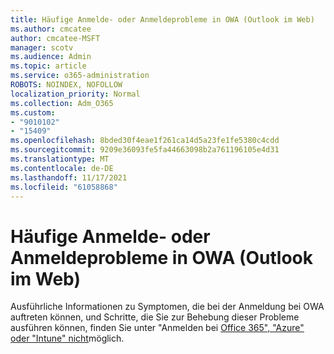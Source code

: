 ```yaml
---
title: Häufige Anmelde- oder Anmeldeprobleme in OWA (Outlook im Web)
ms.author: cmcatee
author: cmcatee-MSFT
manager: scotv
ms.audience: Admin
ms.topic: article
ms.service: o365-administration
ROBOTS: NOINDEX, NOFOLLOW
localization_priority: Normal
ms.collection: Adm_O365
ms.custom:
- "9010102"
- "15409"
ms.openlocfilehash: 8bded30f4eae1f261ca14d5a23fe1fe5380c4cdd
ms.sourcegitcommit: 9209e36093fe5fa44663098b2a761196105e4d31
ms.translationtype: MT
ms.contentlocale: de-DE
ms.lasthandoff: 11/17/2021
ms.locfileid: "61058868"
---
```

# <a name="common-sign-in-or-login-issues-in-owa-outlook-on-the-web"></a>Häufige Anmelde- oder Anmeldeprobleme in OWA (Outlook im Web)

Ausführliche Informationen zu Symptomen, die bei der Anmeldung bei OWA auftreten können, und Schritte, die Sie zur Behebung dieser Probleme ausführen können, finden Sie unter "Anmelden bei [Office 365", "Azure" oder "Intune" nicht](https://docs.microsoft.com/office365/troubleshoot/sign-In/sign-in-to-office-365-azure-intune)möglich.
